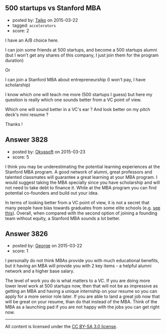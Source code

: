 ## 500 startups vs Stanford MBA

- posted by: [Taiko](https://stackexchange.com/users/334941/taiko) on 2015-03-22
- tagged: `accelerators`
- score: 2

I have an A/B choice here.

I can join some friends at 500 startups, and become a 500 startups alumni (but I won't get any shares of this company, I just join them for the program duration)

Or

I can join a Stanford MBA about entrepreneurship (I won't pay, I have scholarship)


I know which one will teach me more (500 startups I guess) but here my question is really which one sounds better from a VC point of view.

Which one will sound better in a VC's ear ? And look better on my pitch deck's mini resume ?


Thanks !


## Answer 3828

- posted by: [Okyasoft](https://stackexchange.com/users/294248/okyasoft) on 2015-03-23
- score: 5

I think you may be underestimating the potential learning experiences at the Stanford MBA program. A good network of alumni, great professors and talented classmates will guarantee a great learning at your MBA program. I would suggest taking the MBA specially since you have scholarship and will not need to take debt to finance it. While at the MBA program you can find potential co-founders and build out your idea.

In terms of looking better from a VC point of view, it is not a secret that many people have bias towards graduates from some elite schools (e.g. [see this](https://www.quora.com/Does-Silicon-Valley-overvalue-degrees-from-prestigious-universities)). Overall, when compared with the second option of joining a founding team without equity, a Stanford MBA sounds a lot better.


## Answer 3826

- posted by: [George](https://stackexchange.com/users/3516499/george) on 2015-03-22
- score: 1

I personally do not think MBAs provide you with much educational benefits, but it having an MBA will provide you with 2 key items - a helpful alumni network and a higher base salary.

The level of work you do is what matters to a VC.  If you are doing more lower level work at 500 startups now, then that will not be as impressive as getting an MBA and having a unique internship on your resume so you can apply for a more senior role later.  If you are able to land a great job now that will be great on your resume, than do that instead of the MBA.  Think of the MBA as a launching pad if you are not happy with the jobs you can get right now.



---

All content is licensed under the [CC BY-SA 3.0 license](https://creativecommons.org/licenses/by-sa/3.0/).
